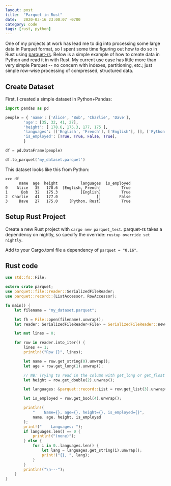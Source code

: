 ```yaml
---
layout: post
title:  "Parquet in Rust"
date:   2020-03-16 23:00:07 -0700
category: code
tags: [rust, python]
---
```


One of my projects at work has lead me to dig into processing some large data in Parquet format, so I spent some time figuring out how to do so in Rust using [parquet-rs](https://github.com/sunchao/parquet-rs). Below is a simple example of how to create data in Python and read it in with Rust. My current use case has little more than very simple Parquet -- no concern with indexes, partitioning, etc.; just simple row-wise processing of compressed, structured data.

## Create Dataset
First, I created a simple dataset in Python+Pandas:

```python
import pandas as pd

people = { 'name': ['Alice', 'Bob', 'Charlie', 'Dave'],
        'age': [35, 32, 41, 27],
        'height': [ 178.6, 175.3, 177, 175 ],
        'languages': [['English', 'French'], ['English'], [], ['Python', 'Rust']],
        'is_employed': [True, True, False, True],
        }

df = pd.DataFrame(people)

df.to_parquet('my_dataset.parquet')
```

This dataset looks like this from Python:

```none
>>> df
      name  age  height          languages  is_employed
0    Alice   35   178.6  [English, French]         True
1      Bob   32   175.3          [English]         True
2  Charlie   41   177.0                 []        False
3     Dave   27   175.0     [Python, Rust]         True
```

## Setup Rust Project
Create a new Rust project with `cargo new parquet_test`. parquet-rs takes a dependency on nightly, so specify the override: `rustup override set nightly`.

Add to your Cargo.toml file a dependency of `parquet = "0.16"`.

## Rust code


```rust
use std::fs::File;

extern crate parquet;
use parquet::file::reader::SerializedFileReader;
use parquet::record::{ListAccessor, RowAccessor};

fn main() {
    let filename = "my_dataset.parquet";

    let fh = File::open(filename).unwrap();
    let reader: SerializedFileReader<File> = SerializedFileReader::new(fh).unwrap();

    let mut lines = 0;

    for row in reader.into_iter() {
        lines += 1;
        println!("Row {}", lines);

        let name = row.get_string(0).unwrap();
        let age = row.get_long(1).unwrap();

        // NB: Trying to read in the column with get_long or get_float will fail; it must be get_double
        let height = row.get_double(2).unwrap();

        let languages: &parquet::record::List = row.get_list(3).unwrap();

        let is_employed = row.get_bool(4).unwrap();

        println!(
            "    Name={}, age={}, height={}, is_employed={}",
            name, age, height, is_employed
        );
        print!("    Languages: ");
        if languages.len() == 0 {
            println!("(none)");
        } else {
            for i in 0..languages.len() {
                let lang = languages.get_string(i).unwrap();
                print!("{}, ", lang);
            }
        }
        println!("\n---");
    }
}
```
